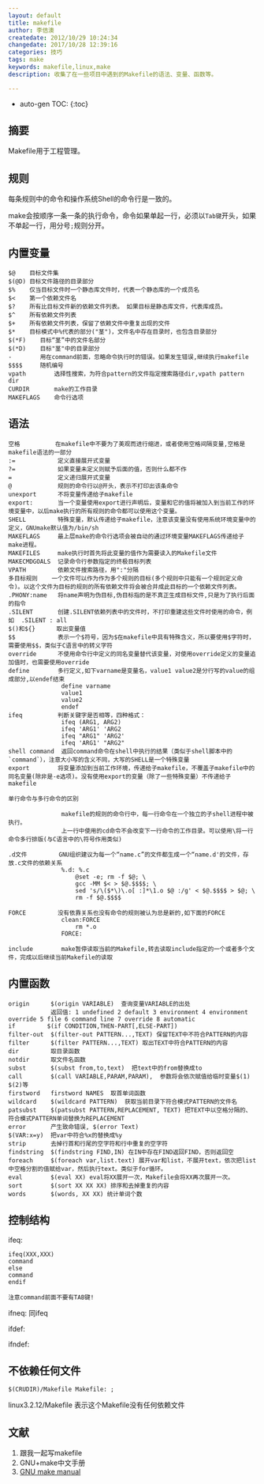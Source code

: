 ```yaml
---
layout: default
title: makefile
author: 李佶澳
createdate: 2012/10/29 10:24:34
changedate: 2017/10/28 12:39:16
categories: 技巧
tags: make 
keywords: makefile,linux,make
description: 收集了在一些项目中遇到的Makefile的语法、变量、函数等。

---
```


* auto-gen TOC:
{:toc}

## 摘要

Makefile用于工程管理。

## 规则 

每条规则中的命令和操作系统Shell的命令行是一致的。

make会按顺序一条一条的执行命令，命令如果单起一行，必须以`Tab键`开头，如果不单起一行，用分号`;`规则分开。

## 内置变量

	$@    目标文件集
	$(@D) 目标文件路径的目录部分
	$%    仅当目标文件时一个静态库文件时，代表一个静态库的一个成员名
	$<    第一个依赖文件名
	$?    所有比目标文件新的依赖文件列表。 如果目标是静态库文件，代表库成员。
	$^    所有依赖文件列表
	$+    所有依赖文件列表，保留了依赖文件中重复出现的文件
	$*    目标模式中%代表的部分("茎")，文件名中存在目录时，也包含目录部分
	$(*F)    目标“茎”中的文件名部分
	$(*D)    目标"茎"中的目录部分
	-        用在command前面，忽略命令执行时的错误。如果发生错误,继续执行makefile
	$$$$     随机编号
	vpath        选择性搜索，为符合pattern的文件指定搜索路径dir,vpath pattern dir
	CURDIR       make的工作目录 
	MAKEFLAGS    命令行选项

## 语法 

	空格          在makefile中不要为了美观而进行缩进，或者使用空格间隔变量,空格是makefile语法的一部分
	:=            定义直接展开式变量
	?=            如果变量未定义则赋予后面的值，否则什么都不作
	=             定义递归展开式变量
	@             规则的命令行以@开头，表示不打印出该条命令
	unexport      不将变量传递给子makefile
	export:       当一个变量使用export进行声明后，变量和它的值将被加入到当前工作的环境变量中，以后make执行的所有规则的命令都可以使用这个变量。
	SHELL         特殊变量，默认传递给子makefile，注意该变量没有使用系统环境变量中的定义，GNUmake默认值为/bin/sh
	MAKEFLAGS     最上层make的命令行选项会被自动的通过环境变量MAKEFLAGS传递给子make进程。
	MAKEFILES     make执行时首先将此变量的值作为需要读入的Makefile文件
	MAKECMDGOALS  记录命令行参数指定的终极目标列表
	VPATH         依赖文件搜索路径，用":"分隔
	多目标规则    一个文件可以作为作为多个规则的目标(多个规则中只能有一个规则定义命令)。以这个文件为目标的规则的所有依赖文件将会被合并成此目标的一个依赖文件列表。
	.PHONY:name   将name声明为伪目标,伪目标指的是不真正生成目标文件,只是为了执行后面的指令
	.SILENT       创建.SILENT依赖列表中的文件时，不打印重建这些文件时使用的命令，例如  .SILENT : all
	$()和${}      取出变量值
	$$            表示一个$符号，因为$在makefile中具有特殊含义，所以要使用$字符时，需要使用$$，类似于C语言中的转义字符
	override      不使用命令行中定义的同名变量替代该变量，对使用override定义的变量追加值时，也需要使用override
	define        多行定义,如下varname是变量名，value1 value2是分行写的value的组成部分,以endef结束 
	               define varname
	               value1
	               value2
	               endef
	ifeq          判断关键字是否相等，四种格式： 
	               ifeq (ARG1, ARG2)    
	               ifeq 'ARG1' 'ARG2
	               ifeq "ARG1" 'ARG2'
	               ifeq 'ARG1' "ARG2"
	shell command  返回command命令在shell中执行的结果（类似于shell脚本中的`command`），注意大小写的含义不同，大写的SHELL是一个特殊变量
	export        将变量添加到当前工作环境，传递给子makefile，不覆盖子makefile中的同名变量(除非是-e选项)。没有使用export的变量（除了一些特殊变量）不传递给子makefile
	
	单行命令与多行命令的区别
	
	               makefile的规则的命令行中，每一行命令在一个独立的子shell进程中被执行。
	               上一行中使用的cd命令不会改变下一行命令的工作目录。可以使用\将一行命令多行排版(与C语言中的\符号作用类似)
	
	.d文件         GNU组织建议为每一个“name.c”的文件都生成一个“name.d'的文件，存放.c文件的依赖关系
	               %.d: %.c
	                   @set -e; rm -f $@; \
	                   gcc -MM $< > $@.$$$$; \
	                   sed 's/\($*\)\.o[ :]*\1.o $@ :/g' < $@.$$$$ > $@; \
	                   rm -f $@.$$$$
	
	FORCE         没有依靠关系也没有命令的规则被认为总是新的,如下面的FORCE
	               clean:FORCE
	                   rm *.o
	               FORCE:
	
	include        make暂停读取当前的Makefile,转去读取include指定的一个或者多个文件，完成以后继续当前Makefile的读取

## 内置函数

	origin      $(origin VARIABLE)  查询变量VARIABLE的出处
	            返回值: 1 undefined 2 default 3 environment 4 environment override 5 file 6 command line 7 override 8 automatic 
	if         $(if CONDITION,THEN-PART[,ELSE-PART])
	filter-out  $(filter-out PATTERN...,TEXT) 保留TEXT中不符合PATTERN的内容
	filter      $(filter PATTERN...,TEXT) 取出TEXT中符合PATTERN的内容
	dir         取目录函数
	notdir      取文件名函数
	subst       $(subst from,to,text)  把text中的from替换成to
	call        $(call VARIABLE,PARAM,PARAM),  参数将会依次赋值给临时变量$(1) $(2)等
	firstword   firstword NAMES  取首单词函数
	wildcard    $(wildcard PATTERN)  获取当前目录下符合模式PATTERN的文件名
	patsubst    $(patsubst PATTERN,REPLACEMENT, TEXT) 把TEXT中以空格分隔的、符合模式PATTERN单词替换为REPLACEMENT
	error       产生致命错误, $(error Text)
	$(VAR:x=y)  把var中符合%x的替换成%y
	strip       去掉行首和行尾的空字符和行中重复的空字符
	findstring  $(findstring FIND,IN) 在IN中存在FIND返回FIND，否则返回空
	foreach     $(foreach var,list.text) 展开var和list，不展开text，依次把list中空格分割的值赋给var，然后执行text。类似于for循环。
	eval        $(eval XX) eval将XX展开一次，Makefile会将XX再次展开一次。
	sort        $(sort XX XX XX) 排序和去掉重复的内容
	words       $(words, XX XX) 统计单词个数

## 控制结构 

ifeq:

	ifeq(XXX,XXX)
	command
	else 
	command
	endif
	
	注意command前面不要有TAB键!

ifneq: 同ifeq

ifdef:

ifndef:


## 不依赖任何文件

	$(CRUDIR)/Makefile Makefile: ;

linux3.2.12/Makefile 表示这个Makefile没有任何依赖文件

## 文献

1. 跟我一起写makefile
2. GNU+make中文手册
3. [GNU make manual][3]

[3]: https://www.gnu.org/software/make/manual/ "GNU make manual"

